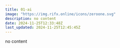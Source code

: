 ```yaml
---
title: 01-ai
image: "https://img.rifx.online/icons/zeroone.svg"
description: no content
date: 2024-11-25T12:33:48Z
last_updated: 2024-11-25T12:45:45Z
---
```


no content

